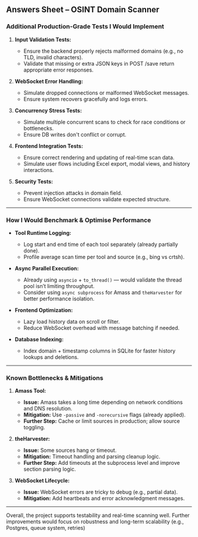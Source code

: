 ## Answers Sheet – OSINT Domain Scanner

### Additional Production-Grade Tests I Would Implement

1. **Input Validation Tests:**
   - Ensure the backend properly rejects malformed domains (e.g., no TLD, invalid characters).
   - Validate that missing or extra JSON keys in POST /save return appropriate error responses.

2. **WebSocket Error Handling:**
   - Simulate dropped connections or malformed WebSocket messages.
   - Ensure system recovers gracefully and logs errors.

3. **Concurrency Stress Tests:**
   - Simulate multiple concurrent scans to check for race conditions or bottlenecks.
   - Ensure DB writes don't conflict or corrupt.

4. **Frontend Integration Tests:**
   - Ensure correct rendering and updating of real-time scan data.
   - Simulate user flows including Excel export, modal views, and history interactions.

5. **Security Tests:**
   - Prevent injection attacks in domain field.
   - Ensure WebSocket connections validate expected structure.

---

### How I Would Benchmark & Optimise Performance

- **Tool Runtime Logging:**
  - Log start and end time of each tool separately (already partially done).
  - Profile average scan time per tool and source (e.g., bing vs crtsh).

- **Async Parallel Execution:**
  - Already using `asyncio` + `to_thread()` — would validate the thread pool isn’t limiting throughput.
  - Consider using `async subprocess` for Amass and `theHarvester` for better performance isolation.

- **Frontend Optimization:**
  - Lazy load history data on scroll or filter.
  - Reduce WebSocket overhead with message batching if needed.

- **Database Indexing:**
  - Index domain + timestamp columns in SQLite for faster history lookups and deletions.

---

### Known Bottlenecks & Mitigations

1. **Amass Tool:**
   - **Issue:** Amass takes a long time depending on network conditions and DNS resolution.
   - **Mitigation:** Use `-passive` and `-norecursive` flags (already applied).
   - **Further Step:** Cache or limit sources in production; allow source toggling.

2. **theHarvester:**
   - **Issue:** Some sources hang or timeout.
   - **Mitigation:** Timeout handling and parsing cleanup logic.
   - **Further Step:** Add timeouts at the subprocess level and improve section parsing logic.

3. **WebSocket Lifecycle:**
   - **Issue:** WebSocket errors are tricky to debug (e.g., partial data).
   - **Mitigation:** Add heartbeats and error acknowledgment messages.

---

Overall, the project supports testability and real-time scanning well.
Further improvements would focus on robustness and long-term scalability (e.g., Postgres, queue system, retries)